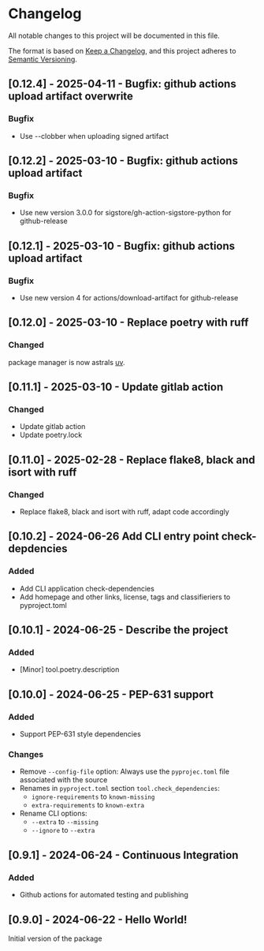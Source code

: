 # Changelog
All notable changes to this project will be documented in this file.

The format is based on [Keep a Changelog](https://keepachangelog.com/en/1.0.0/),
and this project adheres to [Semantic Versioning](https://semver.org/spec/v2.0.0.html).
## [0.12.4] - 2025-04-11 - Bugfix: github actions upload artifact overwrite
### Bugfix
- Use --clobber when uploading signed artifact
## [0.12.2] - 2025-03-10 - Bugfix: github actions upload artifact
### Bugfix
- Use new version 3.0.0 for sigstore/gh-action-sigstore-python for github-release
## [0.12.1] - 2025-03-10 - Bugfix: github actions upload artifact
### Bugfix
- Use new version 4 for actions/download-artifact for github-release
## [0.12.0] - 2025-03-10 - Replace poetry with ruff
### Changed
package manager is now astrals [uv](https://docs.astral.sh/uv/).
## [0.11.1] - 2025-03-10 - Update gitlab action
### Changed
- Update gitlab action
- Update poetry.lock
## [0.11.0] - 2025-02-28 - Replace flake8, black and isort with ruff
### Changed
- Replace flake8, black and isort with ruff, adapt code accordingly
## [0.10.2] - 2024-06-26 Add CLI entry point check-depdencies
### Added
- Add CLI application check-dependencies
- Add homepage and other links, license, tags and classifieriers to pyproject.toml

## [0.10.1] - 2024-06-25 - Describe the project
### Added
- [Minor] tool.poetry.description

## [0.10.0] - 2024-06-25 - PEP-631 support
### Added
- Support PEP-631 style dependencies

### Changes
- Remove `--config-file` option: Always use the `pyprojec.toml` file associated with the source
- Renames in `pyproject.toml` section `tool.check_dependencies`:
  - `ignore-requirements` to `known-missing`
  - `extra-requirements` to `known-extra`
- Rename CLI options:
  - `--extra` to `--missing`
  - `--ignore` to `--extra`


## [0.9.1] - 2024-06-24 - Continuous Integration
### Added
- Github actions for automated testing and publishing

## [0.9.0] - 2024-06-22 - Hello World!
Initial version of the package
